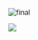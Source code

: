 ![final](https://user-images.githubusercontent.com/62455807/117750293-8f068e80-b1e9-11eb-9a95-a23b23ff9cbc.jpg)


![](https://github.com/hebertdev1/hebertdev1/blob/master/javascript.gif)

